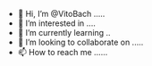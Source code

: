 - 👋 Hi, I’m @VitoBach .....
- 👀 I’m interested in ....
- 🌱 I’m currently learning ..
- 💞️ I’m looking to collaborate on .....
- 📫 How to reach me ......

<!---
VitoBach/VitoBach is a ✨ special ✨ repository because its `README.md` (this file) appears on your GitHub profile.
You can click the Preview link to take a look at your changes.
--->
